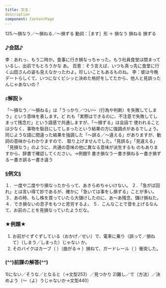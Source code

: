 ```yaml
---
title: 文法：
description
component: ContentPage
---
```



125.～損なう／～損ねる／～損ずる
動詞：［ます］形 ＋ 損なう
損ねる
損ずる
### ♪会話♪
李：あれっ、もう二時か。食事に行き損なっちゃった。もう社員食堂は閉まっているし、出前でもとろうかな
あ。 百恵：そう言えば、いつも真っ先に食堂に行く山田さんの姿も見えなかったわよ。珍しいこともあるものね。
李：彼は今晩デートらしくて、いつになくビシッと決めた格好をしてたから、他人と見誤ったんじゃあないの？
### ♯解説♭
「～損なう／～損ねる」は「うっかり／つい～（行為や判断）を失敗してしまう」という意味を表します。ど れも「実際はできるのに、不注意で失敗してしまって残念だ」という語感で共通しますが、「～損ずる」は会話で 使われることは少なく、事物を駄目にしてしまったという結果の方に強調点があるでしょう。
同じような語に間違った結果を強調した「～誤る／～違える」がありますが、動詞の意味からわかりますので、 取り上げませんでした。「見誤る」「見違える」「見損なう」のように、共通の意味の他に異なる意味が派生するも のもありますから、辞書で確認してください。→例題1)
書き損なうー書き損ねるー書き損ずるー書き誤るー書き違う
### §例文§
１．一度や二度やり損なったからって、あきらめちゃいけない。
２．「急がば回れ」とは言い得て妙であるが、確かに「急いては事をし損ずる」ことが多い。
３．あの時、もし株を買っていたら大儲けしたのに、あ～あ残念、儲け損ねた。
４．でき損ないの息子をもつと苦労するよ。
５．こんなことで音を上げるなんて、お前のことを見損なっていたようだな。
### ★例題★
1) お前がぐずぐずしている（おかげ／せい）で、電車に乗り（誤って／損ねて）（しまう／しまった）じゃない
か。    
2) そのバイクはカーブ（ ）（曲がる→ ）損ねて、ガードレール（ ）衝突した。
### (^^)前課の解答(^^)
1)にない／そうな／となると（→文型253）／見つかり
2)難し／で（方法）／決めよう（～（よ）うじゃないか→文型440）
